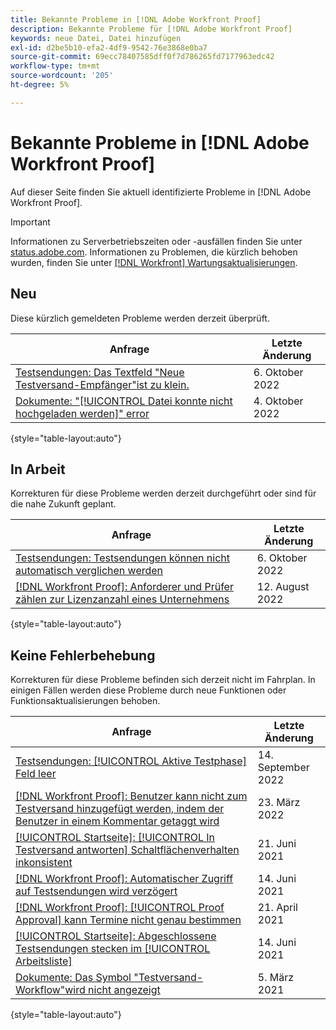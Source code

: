 ```yaml
---
title: Bekannte Probleme in [!DNL Adobe Workfront Proof]
description: Bekannte Probleme für [!DNL Adobe Workfront Proof]
keywords: neue Datei, Datei hinzufügen
exl-id: d2be5b10-efa2-4df9-9542-76e3868e0ba7
source-git-commit: 69ecc78407585dff0f7d786265fd7177963edc42
workflow-type: tm+mt
source-wordcount: '205'
ht-degree: 5%

---
```


# Bekannte Probleme in [!DNL Adobe Workfront Proof]

Auf dieser Seite finden Sie aktuell identifizierte Probleme in [!DNL Adobe Workfront Proof].

>[!IMPORTANT]
>
>Informationen zu Serverbetriebszeiten oder -ausfällen finden Sie unter [status.adobe.com](https://status.adobe.com). Informationen zu Problemen, die kürzlich behoben wurden, finden Sie unter [[!DNL Workfront] Wartungsaktualisierungen](../maintenance/current-updates.md).

## Neu

Diese kürzlich gemeldeten Probleme werden derzeit überprüft.

| **Anfrage** | **Letzte Änderung** |
| -----------------------------------------------------------------| ----------------- |
| [Testsendungen: Das Textfeld &quot;Neue Testversand-Empfänger&quot;ist zu klein.](known-issues-workfront/wf-proof-proof-share-recipient-box-too-small.md) | 6. Oktober 2022 |
| [Dokumente: &quot;[!UICONTROL Datei konnte nicht hochgeladen werden]&quot; error](known-issues-workfront/wf-documents-failed-to-upload-file.md) | 4. Oktober 2022 |

{style=&quot;table-layout:auto&quot;}

## In Arbeit

Korrekturen für diese Probleme werden derzeit durchgeführt oder sind für die nahe Zukunft geplant.

| **Anfrage** | **Letzte Änderung** |
| -----------------------------------------------------------------| ----------------- |
| [Testsendungen: Testsendungen können nicht automatisch verglichen werden](known-issues-workfront/wf-proofs-cannot-auto-compare.md) | 6. Oktober 2022 |
| [[!DNL Workfront Proof]: Anforderer und Prüfer zählen zur Lizenzanzahl eines Unternehmens](known-issues-workfront-proof/proof-requestor-reviewer-count-as-licenses.md) | 12. August 2022 |

{style=&quot;table-layout:auto&quot;}

## Keine Fehlerbehebung

Korrekturen für diese Probleme befinden sich derzeit nicht im Fahrplan. In einigen Fällen werden diese Probleme durch neue Funktionen oder Funktionsaktualisierungen behoben.

| **Anfrage** | **Letzte Änderung** |
| -----------------------------------------------------------------| ----------------- |
| [Testsendungen: [!UICONTROL Aktive Testphase] Feld leer](known-issues-workfront/wf-documents-stages-do-not-populate-on-proof.md) | 14. September 2022 |
| [[!DNL Workfront Proof]: Benutzer kann nicht zum Testversand hinzugefügt werden, indem der Benutzer in einem Kommentar getaggt wird](known-issues-workfront-proof/cannot-add-user-to-proof.md) | 23. März 2022 |
| [[!UICONTROL Startseite]: [!UICONTROL In Testversand antworten] Schaltflächenverhalten inkonsistent](known-issues-workfront-proof/reply-in-proof-button-behavior-is-inconsistent.md) | 21. Juni 2021 |
| [[!DNL Workfront Proof]: Automatischer Zugriff auf Testsendungen wird verzögert](known-issues-workfront-proof/automatic-access-to-proofs-are-delayed.md) | 14. Juni 2021 |
| [[!DNL Workfront Proof]: [!UICONTROL Proof Approval] kann Termine nicht genau bestimmen](known-issues-workfront-proof/proof-approval-report-cant-accurately-determine-deadlines.md) | 21. April 2021 |
| [[!UICONTROL Startseite]: Abgeschlossene Testsendungen stecken im [!UICONTROL Arbeitsliste]](known-issues-workfront-proof/completed-proofs-stuck-in-the-work-list.md) | 14. Juni 2021 |
| [Dokumente: Das Symbol &quot;Testversand-Workflow&quot;wird nicht angezeigt](known-issues-workfront-proof/proof-workflow-icon-is-not-displaying.md) | 5. März 2021 |

{style=&quot;table-layout:auto&quot;}

